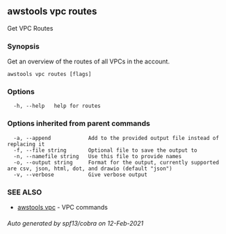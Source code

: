 ## awstools vpc routes

Get VPC Routes

### Synopsis

Get an overview of the routes of all VPCs in the account.

```
awstools vpc routes [flags]
```

### Options

```
  -h, --help   help for routes
```

### Options inherited from parent commands

```
  -a, --append            Add to the provided output file instead of replacing it
  -f, --file string       Optional file to save the output to
  -n, --namefile string   Use this file to provide names
  -o, --output string     Format for the output, currently supported are csv, json, html, dot, and drawio (default "json")
  -v, --verbose           Give verbose output
```

### SEE ALSO

* [awstools vpc](awstools_vpc.md)	 - VPC commands

###### Auto generated by spf13/cobra on 12-Feb-2021
